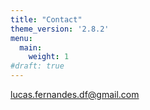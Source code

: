 ```yaml
---
title: "Contact"
theme_version: '2.8.2'
menu:
  main:
    weight: 1
#draft: true
---
```


[lucas.fernandes.df@gmail.com](lucas.fernandes.df@gmail.com)